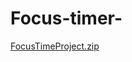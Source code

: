 # Focus-timer-
[FocusTimeProject.zip](https://github.com/user-attachments/files/22361548/FocusTimeProject.zip)
